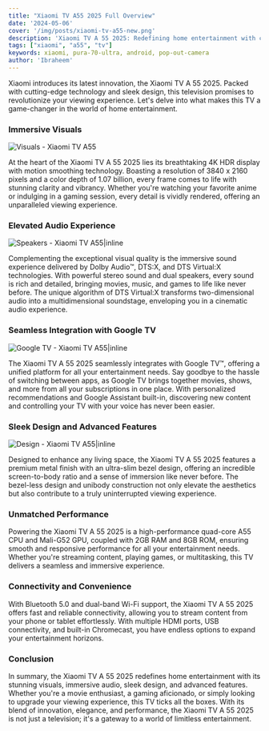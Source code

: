 ```yaml
---
title: "Xiaomi TV A55 2025 Full Overview"
date: '2024-05-06'
cover: '/img/posts/xiaomi-tv-a55-new.png'
description: 'Xiaomi TV A 55 2025: Redefining home entertainment with cutting-edge technology and immersive visuals.'
tags: ["xiaomi", "a55", "tv"]
keywords: xiaomi, pura-70-ultra, android, pop-out-camera
author: 'Ibraheem'
---
```


Xiaomi introduces its latest innovation, the Xiaomi TV A 55 2025. Packed with cutting-edge technology and sleek design, this television promises to revolutionize your viewing experience. Let's delve into what makes this TV a game-changer in the world of home entertainment.

### Immersive Visuals

![Visuals - Xiaomi TV A55](/img/posts/xiaomi-a55-visuals.jpg)

At the heart of the Xiaomi TV A 55 2025 lies its breathtaking 4K HDR display with motion smoothing technology. Boasting a resolution of 3840 x 2160 pixels and a color depth of 1.07 billion, every frame comes to life with stunning clarity and vibrancy. Whether you're watching your favorite anime or indulging in a gaming session, every detail is vividly rendered, offering an unparalleled viewing experience.

### Elevated Audio Experience

![Speakers - Xiaomi TV A55|inline](/img/posts/xiaomi-a55-speakers.webp)

Complementing the exceptional visual quality is the immersive sound experience delivered by Dolby Audio™, DTS:X, and DTS Virtual:X technologies. With powerful stereo sound and dual speakers, every sound is rich and detailed, bringing movies, music, and games to life like never before. The unique algorithm of DTS Virtual:X transforms two-dimensional audio into a multidimensional soundstage, enveloping you in a cinematic audio experience.

### Seamless Integration with Google TV

![Google TV - Xiaomi TV A55|inline](/img/posts/xiaomi-a55-and-google-tv.webp)

The Xiaomi TV A 55 2025 seamlessly integrates with Google TV™, offering a unified platform for all your entertainment needs. Say goodbye to the hassle of switching between apps, as Google TV brings together movies, shows, and more from all your subscriptions in one place. With personalized recommendations and Google Assistant built-in, discovering new content and controlling your TV with your voice has never been easier.

### Sleek Design and Advanced Features

![Design - Xiaomi TV A55|inline](/img/posts/xiaomi-a55-design-preview.png)

Designed to enhance any living space, the Xiaomi TV A 55 2025 features a premium metal finish with an ultra-slim bezel design, offering an incredible screen-to-body ratio and a sense of immersion like never before. The bezel-less design and unibody construction not only elevate the aesthetics but also contribute to a truly uninterrupted viewing experience.

### Unmatched Performance

Powering the Xiaomi TV A 55 2025 is a high-performance quad-core A55 CPU and Mali-G52 GPU, coupled with 2GB RAM and 8GB ROM, ensuring smooth and responsive performance for all your entertainment needs. Whether you're streaming content, playing games, or multitasking, this TV delivers a seamless and immersive experience.

### Connectivity and Convenience

With Bluetooth 5.0 and dual-band Wi-Fi support, the Xiaomi TV A 55 2025 offers fast and reliable connectivity, allowing you to stream content from your phone or tablet effortlessly. With multiple HDMI ports, USB connectivity, and built-in Chromecast, you have endless options to expand your entertainment horizons.

### Conclusion

In summary, the Xiaomi TV A 55 2025 redefines home entertainment with its stunning visuals, immersive audio, sleek design, and advanced features. Whether you're a movie enthusiast, a gaming aficionado, or simply looking to upgrade your viewing experience, this TV ticks all the boxes. With its blend of innovation, elegance, and performance, the Xiaomi TV A 55 2025 is not just a television; it's a gateway to a world of limitless entertainment.